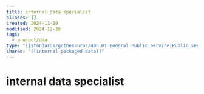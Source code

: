 ```yaml
---
title: internal data specialist
aliases: []
created: 2024-11-19
modified: 2024-12-28
tags:
  - project/dma
type: "[[standards/gcthesaurus/406.01 Federal Public Service|Public servants]]"
shares: "[[internal packaged data]]"
---
```

# internal data specialist
